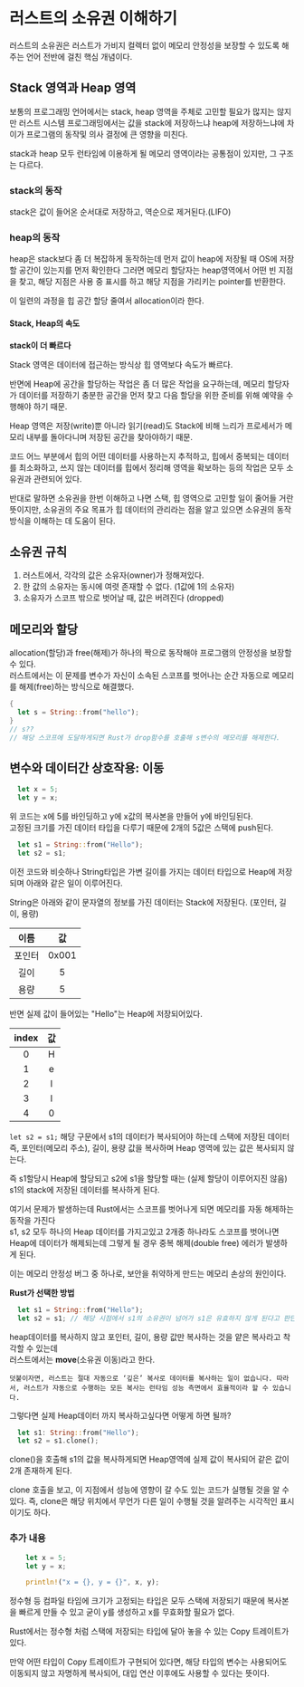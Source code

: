 # 러스트의 소유권 이해하기

러스트의 소유권은 러스트가 가비지 컬렉터 없이 메모리 안정성을 보장할 수 있도록 해주는 언어 전반에 걸친 핵심 개념이다.

## Stack 영역과 Heap 영역

보통의 프로그래밍 언어에서는 stack, heap 영역을 주체로 고민할 필요가 많지는 않지만 러스트 시스템 프로그래밍에서는 값을 stack에 저장하느냐 heap에 저장하느냐에 차이가 프로그램의 동작및 의사 결정에 큰 영향을 미친다.

stack과 heap 모두 런타임에 이용하게 될 메모리 영역이라는 공통점이 있지만, 그 구조는 다르다.

### stack의 동작

stack은 값이 들어온 순서대로 저장하고, 역순으로 제거된다.(LIFO)

### heap의 동작

heap은 stack보다 좀 더 복잡하게 동작하는데 먼저 값이 heap에 저장될 때 OS에 저장할 공간이 있는지를 먼저 확인한다 그러면 메모리 할당자는 heap영역에서 어떤 빈 지점을 찾고, 해당 지점은 사용 중 표시를 하고 해당 지점을 가리키는 pointer를 반환한다.

이 일련의 과정을 힙 공간 할당 줄여서 allocation이라 한다.

#### Stack, Heap의 속도

**stack이 더 빠르다**

Stack 영역은 데이터에 접근하는 방식상 힙 영역보다 속도가 빠르다.

반면에 Heap에 공간을 할당하는 작업은 좀 더 많은 작업을 요구하는데, 메모리 할당자가 데이터를 저장하기 충분한 공간을 먼저 찾고 다음 할당을 위한 준비를 위해 예약을 수행해야 하기 때문.

Heap 영역은 저장(write)뿐 아니라 읽기(read)도 Stack에 비해 느리가 프로세서가 메모리 내부를 돌아다니며 저장된 공간을 찾아야하기 때문.

코드 어느 부분에서 힙의 어떤 데이터를 사용하는지 추적하고, 힙에서 중복되는 데이터를 최소화하고, 쓰지 않는 데이터를 힙에서 정리해 영역을 확보하는 등의 작업은 모두 소유권과 관련되어 있다.

반대로 말하면 소유권을 한번 이해하고 나면 스택, 힙 영역으로 고민할 일이 줄어들 거란 뜻이지만, 소유권의 주요 목표가 힙 데이터의 관리라는 점을 알고 있으면 소유권의 동작 방식을 이해하는 데 도움이 된다.

</hr>

## 소유권 규칙

1. 러스트에서, 각각의 값은 소유자(owner)가 정해져있다.
2. 한 값의 소유자는 동시에 여렷 존재할 수 없다. (1값에 1의 소유자)
3. 소유자가 스코프 밖으로 벗어날 때, 값은 버려진다 (dropped)

## 메모리와 할당

allocation(할당)과 free(해제)가 하나의 짝으로 동작해야 프로그램의 안정성을 보장할 수 있다.  
러스트에서는 이 문제를 변수가 자신이 소속된 스코프를 벗어나는 순간 자동으로 메모리를 해제(free)하는 방식으로 해결했다.

```rust
{
  let s = String::from("hello");
}
// s??
// 해당 스코프에 도달하게되면 Rust가 drop함수를 호출해 s변수의 메모리를 해제한다.
```

## 변수와 데이터간 상호작용: 이동

```rust
  let x = 5;
  let y = x;
```

위 코드는 x에 5를 바인딩하고 y에 x값의 복사본을 만들어 y에 바인딩된다.  
고정된 크기를 가진 데이터 타입을 다루기 때문에 2개의 5값은 스택에 push된다.

```rust
  let s1 = String::from("Hello");
  let s2 = s1;
```

이전 코드와 비슷하나 String타입은 가변 길이를 가지는 데이터 타입으로 Heap에 저장되며 아래와 같은 일이 이루어진다.

String은 아래와 같이 문자열의 정보를 가진 데이터는 Stack에 저장된다. (포인터, 길이, 용량)

|  이름  |  값   |
| :----: | :---: |
| 포인터 | 0x001 |
|  길이  |   5   |
|  용량  |   5   |

반면 실제 값이 들어있는 "Hello"는 Heap에 저장되어있다.

| index | 값  |
| :---: | :-: |
|   0   |  H  |
|   1   |  e  |
|   2   |  l  |
|   3   |  l  |
|   4   |  0  |

`let s2 = s1;` 해당 구문에서 s1의 데이터가 복사되어야 하는데 스택에 저장된 데이터 즉, 포인터(메모리 주소), 길이, 용량 값을 복사하며 Heap 영역에 있는 값은 복사되지 않는다.

즉 s1할당시 Heap에 할당되고 s2에 s1을 할당할 때는 (실제 할당이 이루어지진 않음) s1의 stack에 저장된 데이터를 복사하게 된다.

여기서 문제가 발생하는데 Rust에서는 스코프를 벗어나게 되면 메모리를 자동 해제하는 동작을 가진다  
 s1, s2 모두 하나의 Heap 데이터를 가지고있고 2개중 하나라도 스코프를 벗어나면 Heap에 데이터가 해제되는데 그렇게 될 경우 중복 해제(double free) 에러가 발생하게 된다.

이는 메모리 안정성 버그 중 하나로, 보안을 취약하게 만드는 메모리 손상의 원인이다.

**Rust가 선택한 방법**

```rust
  let s1 = String::from("Hello");
  let s2 = s1; // 해당 시점에서 s1의 소유권이 넘어가 s1은 유효하지 않게 된다고 판단한다.
```

heap데이터를 복사하지 않고 포인터, 길이, 용량 값만 복사하는 것을 얕은 복사라고 착각할 수 있는데  
러스트에서는 **move**(소유권 이동)라고 한다.

`덧붙이자면, 러스트는 절대 자동으로 ‘깊은’ 복사로 데이터를 복사하는 일이 없습니다. 따라서, 러스트가 자동으로 수행하는 모든 복사는 런타임 성능 측면에서 효율적이라 할 수 있습니다.`

그렇다면 실제 Heap데이터 까지 복사하고싶다면 어떻게 하면 될까?

```rust
  let s1: String::from("Hello");
  let s2 = s1.clone();
```

clone()을 호출해 s1의 값을 복사하게되면 Heap영역에 실제 값이 복사되어 같은 값이 2개 존재하게 된다.

clone 호출을 보고, 이 지점에서 성능에 영향이 갈 수도 있는 코드가 실행될 것을 알 수 있다. 즉, clone은 해당 위치에서 무언가 다른 일이 수행될 것을 알려주는 시각적인 표시이기도 하다.

### 추가 내용

```rust
    let x = 5;
    let y = x;

    println!("x = {}, y = {}", x, y);
```

정수형 등 컴파일 타임에 크기가 고정되는 타입은 모두 스택에 저장되기 때문에 복사본을 빠르게 만들 수 있고 굳이 y를 생성하고 x를 무효화할 필요가 없다.

Rust에서는 정수형 처럼 스택에 저장되는 타입에 달아 놓을 수 있는 Copy 트레이트가 있다.

만약 어떤 타입이 Copy 트레이트가 구현되어 있다면, 해당 타입의 변수는 사용되어도 이동되지 않고 자명하게 복사되어, 대입 연산 이후에도 사용할 수 있다는 뜻이다.
